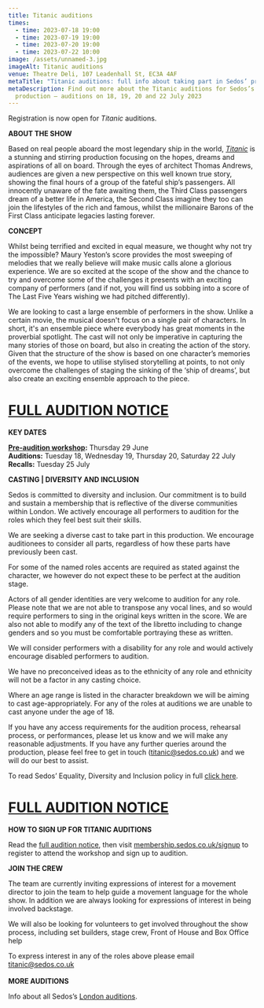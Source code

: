 ```yaml
---
title: Titanic auditions
times:
  - time: 2023-07-18 19:00
  - time: 2023-07-19 19:00
  - time: 2023-07-20 19:00
  - time: 2023-07-22 10:00
image: /assets/unnamed-3.jpg
imageAlt: Titanic auditions
venue: Theatre Deli, 107 Leadenhall St, EC3A 4AF
metaTitle: "Titanic auditions: full info about taking part in Sedos’ production"
metaDescription: Find out more about the Titanic auditions for Sedos’s
  production – auditions on 18, 19, 20 and 22 July 2023
---
```

Registration is now open for *Titanic* auditions.

**ABOUT THE SHOW**

Based on real people aboard the most legendary ship in the world, *[Titanic](https://www.sedos.co.uk/shows/2023-titanic)* is a stunning and stirring production focusing on the hopes, dreams and aspirations of all on board. Through the eyes of architect Thomas Andrews, audiences are given a new perspective on this well known true story, showing the final hours of a group of the fateful ship’s passengers. All innocently unaware of the fate awaiting them, the Third Class passengers dream of a better life in America, the Second Class imagine they too can join the lifestyles of the rich and famous, whilst the millionaire Barons of the First Class anticipate legacies lasting forever.

**CONCEPT**

Whilst being terrified and excited in equal measure, we thought why not try the impossible? Maury Yeston’s score provides the most sweeping of melodies that we really believe will make music calls alone a glorious experience. We are so excited at the scope of the show and the chance to try and overcome some of the challenges it presents with an exciting company of performers (and if not, you will find us sobbing into a score of The Last Five Years wishing we had pitched differently).

We are looking to cast a large ensemble of performers in the show. Unlike a certain movie, the musical doesn't focus on a single pair of characters. In short, it's an ensemble piece where everybody has great moments in the proverbial spotlight. The cast will not only be imperative in capturing the many stories of those on board, but also in creating the action of the story. Given that the structure of the show is based on one character’s memories of the events, we hope to utilise stylised storytelling at points, to not only overcome the challenges of staging the sinking of the ‘ship of dreams’, but also create an exciting ensemble approach to the piece.

# [FULL AUDITION NOTICE](https://www.sedos.co.uk/titanic/notice)

**KEY DATES**

**[Pre-audition workshop](https://www.sedos.co.uk/events/titanic-pre-audition-workshop):** Thursday 29 June\
**Auditions:** Tuesday 18, Wednesday 19, Thursday 20, Saturday 22 July\
**Recalls:** Tuesday 25 July

**CASTING | DIVERSITY AND INCLUSION** 

Sedos is committed to diversity and inclusion. Our commitment is to build and sustain a membership that is reflective of the diverse communities within London. We actively encourage all performers to audition for the roles which they feel best suit their skills. 

We are seeking a diverse cast to take part in this production. We encourage auditionees to consider all parts, regardless of how these parts have previously been cast. 

For some of the named roles accents are required as stated against the character, we however do not expect these to be perfect at the audition stage.

Actors of all gender identities are very welcome to audition for any role. Please note that we are not able to transpose any vocal lines, and so would require performers to sing in the original keys written in the score. We are also not able to modify any of the text of the libretto including to change genders and so you must be comfortable portraying these as written. 

We will consider performers with a disability for any role and would actively encourage disabled performers to audition. 

We have no preconceived ideas as to the ethnicity of any role and ethnicity will not be a factor in any casting choice.

Where an age range is listed in the character breakdown we will be aiming to cast age-appropriately. For any of the roles at auditions we are unable to cast anyone under the age of 18.

If you have any access requirements for the audition process, rehearsal process, or performances, please let us know and we will make any reasonable adjustments. If you have any further queries around the production, please feel free to get in touch (titanic@sedos.co.uk) and we will do our best to assist. 

To read Sedos’ Equality, Diversity and Inclusion policy in full [click here](https://www.sedos.co.uk/assets/policies/2022-10-edi-policy.pdf).

# [FULL AUDITION NOTICE](https://www.sedos.co.uk/titanic/notice)

**HOW TO SIGN UP FOR TITANIC AUDITIONS**

Read the [full audition notice](https://www.sedos.co.uk/titanic/notice), then visit [membership.sedos.co.uk/signup](http://membership.sedos.co.uk/signup) to register to attend the workshop and sign up to audition.

**JOIN THE CREW**

The team are currently inviting expressions of interest for a movement director to join the team to help guide a movement language for the whole show. In addition we are always looking for expressions of interest in being involved backstage.

We will also be looking for volunteers to get involved throughout the show process, including set builders, stage crew, Front of House and Box Office help

To express interest in any of the roles above please email [titanic@sedos.co.uk](mailto:titanic@sedos.co.uk)\
\
**MORE AUDITIONS**

Info about all Sedos’s [London auditions](https://www.sedos.co.uk/get-involved).